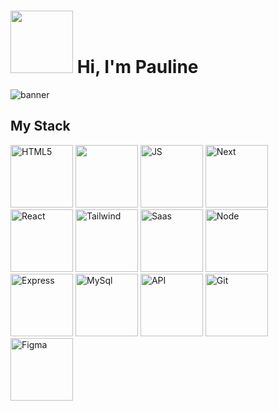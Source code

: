 # <img src="https://portfolio-thisispauline.vercel.app/_next/image?url=%2F_next%2Fstatic%2Fmedia%2Fdonut-blue.522058c8.png&w=640&q=75" height="100" width="100" /> Hi, I'm Pauline

![banner](https://i.imgur.com/TrqBepe.jpg)


## My Stack

<img src="https://i.imgur.com/PshjdtV.png" alt="HTML5" height="100" width="100" />
<img src="https://i.imgur.com/nOzkYAx.png" height="100" width="100" />
<img src="https://i.imgur.com/gjcHVbS.png" alt="JS" height="100" width="100" />
<img src="https://i.imgur.com/bfgjIzz.png" alt="Next" height="100" width="100" />
<img src="https://i.imgur.com/jpr8w7h.png" alt="React" height="100" width="100" />
<img src="https://i.imgur.com/NfNqIgK.png" alt="Tailwind" height="100" width="100" />

<img src="https://i.imgur.com/gjcHVbS.png" alt="Saas" height="100" width="100" />
<img src="https://i.imgur.com/gjcHVbS.png" alt="Node" height="100" width="100" />
<img src="https://i.imgur.com/gjcHVbS.png" alt="Express" height="100" width="100" />
<img src="https://i.imgur.com/gjcHVbS.png" alt="MySql" height="100" width="100" />
<img src="https://i.imgur.com/gjcHVbS.png" alt="API" height="100" width="100" />
<img src="https://i.imgur.com/gjcHVbS.png" alt="Git" height="100" width="100" />
<img src="https://i.imgur.com/gjcHVbS.png" alt="Figma" height="100" width="100" />




